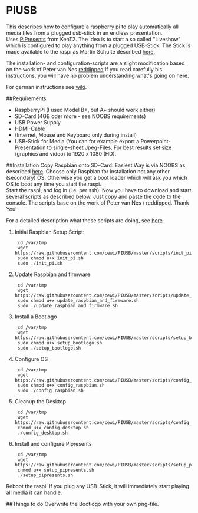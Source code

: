 PIUSB
=========

This describes how to configure a raspberry pi to play automatically all media files from a plugged usb-stick in an endless presentation.   
Uses [PiPresents](https://pipresents.wordpress.com/) from KenT2. The Idea is to start a so called "Liveshow" which is configured to play anything from a plugged USB-Stick. The Stick is made available to the raspi as Martin Schulte described [here](https://pipresents.wordpress.com/hints-and-tips/using-usb-sticks-without-naming-them/).

The installation- and configuration-scripts are a slight modification based on the work of Peter van Nes [reddipped](https://github.com/reddipped/PIChannel) If you read carefully his instructions, you will have no problem understanding what's going on here.

For german instructions see [wiki](https://github.com/cewi/PIUSB/wiki).

##Requirements
- RaspberryPi (I used Model B+, but A+ should work either)
 - SD-Card (4GB oder more - see NOOBS requirements)
 - USB Power Supply
- HDMI-Cable
- (Internet, Mouse and Keyboard only during install)
- USB-Stick for Media (You can for example export a Powerpoint-Presentation to single-sheet Jpeg-Files. For best results set size (graphics and video) to 1920 x 1080 (HD).

##Installation
Copy Raspbian onto SD-Card. Easiest Way is via NOOBS as described [here](http://www.raspberrypi.org/help/noobs-setup/). Choose only Raspbian for installation not any other (secondary) OS. Otherwise you get a boot loader which will ask you which OS to boot any time you start the raspi.  
Start the raspi, and log in (i.e. per ssh). Now you have to download and start several scripts as described below. Just copy and paste the code to the console. The scripts base on the work of Peter van Nes / reddipped. Thank You!

For a detailed description what these scripts are doing, see [here](http://www.reddipped.com/2014/06/grandpas-family-channel/)

1. Initial Raspbian Setup Script:

        cd /var/tmp  
        wget https://raw.githubusercontent.com/cewi/PIUSB/master/scripts/init_pi.sh  
        sudo chmod u+x init_pi.sh  
        sudo ./init_pi.sh  
 
2. Update Raspbian and firmware

        cd /var/tmp  
        wget https://raw.githubusercontent.com/cewi/PIUSB/master/scripts/update_raspbian_and_firmware.sh  
        sudo chmod u+x update_raspbian_and_firmware.sh  
        sudo ./update_raspbian_and_firmware.sh  
    
3. Install a Bootlogo

        cd /var/tmp
        wget https://raw.githubusercontent.com/cewi/PIUSB/master/scripts/setup_bootlogo.sh
        sudo chmod u+x setup_bootlogo.sh
        sudo ./setup_bootlogo.sh
        
4. Configure OS

        cd /var/tmp  
        wget https://raw.githubusercontent.com/cewi/PIUSB/master/scripts/config_raspbian.sh  
        sudo chmod u+x config_raspbian.sh  
        sudo ./config_raspbian.sh  

5. Cleanup the Desktop

        cd /var/tmp  
        wget https://raw.githubusercontent.com/cewi/PIUSB/master/scripts/config_desktop.sh  
        chmod u+x config_desktop.sh  
        ./config_desktop.sh  

6. Install and configure Pipresents

        cd /var/tmp  
        wget https://raw.githubusercontent.com/cewi/PIUSB/master/scripts/setup_pipresents.sh  
        chmod u+x setup_pipresents.sh  
        ./setup_pipresents.sh  

Reboot the raspi. If you plug any USB-Stick, it will immediately start playing all media it can handle.

##Things to do
Overwrite the Bootlogo with your own png-file.


